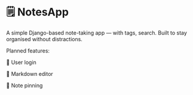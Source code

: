 # 🗒️ NotesApp

A simple Django-based note-taking app — with tags, search. Built to stay organised without distractions.

Planned features:

👤️ User login

👤 Markdown editor

👤 Note pinning

